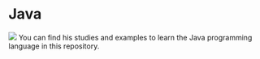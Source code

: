 # Java 
<img src="https://w7.pngwing.com/pngs/837/18/png-transparent-logo-java-runtime-environment-programming-language-runtime-system-oracle-text-logo-desktop-wallpaper.png"/>
 You can find his studies and examples to learn the Java programming language in this repository.
